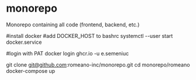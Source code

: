 # monorepo

Monorepo containing all code (frontend, backend, etc.)

#install docker
#add DOCKER_HOST to bashrc
systemctl --user start docker.service

#login with PAT
docker login ghcr.io -u e.semeniuc

git clone git@github.com:romeano-inc/monorepo.git
cd monorepo/romeano
docker-compose up
